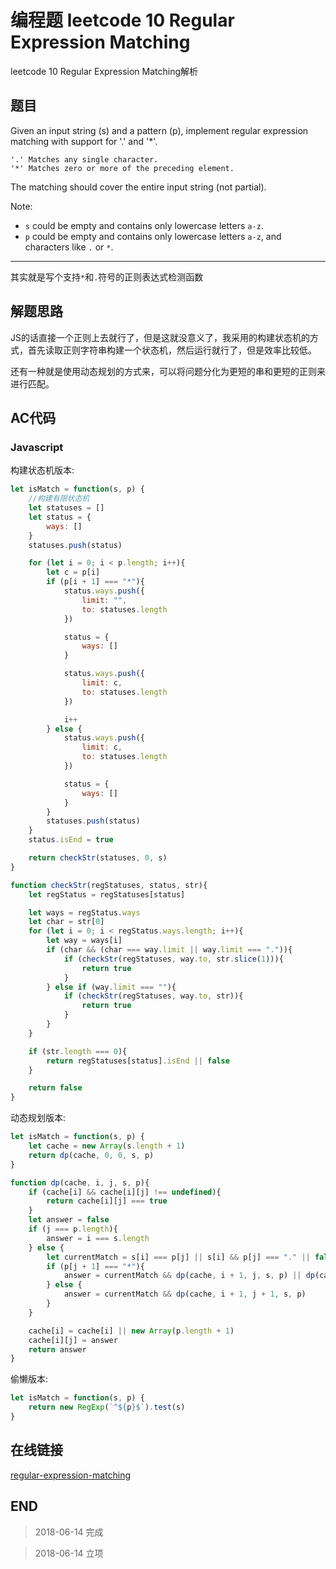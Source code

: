 # 编程题 leetcode 10 Regular Expression Matching

leetcode 10 Regular Expression Matching解析

## 题目

Given an input string (s) and a pattern (p), implement regular expression matching with support for '.' and '*'.

```
'.' Matches any single character.
'*' Matches zero or more of the preceding element.
```

The matching should cover the entire input string (not partial).

Note:

+ `s` could be empty and contains only lowercase letters `a-z`.
+ `p` could be empty and contains only lowercase letters `a-z`, and characters like `.` or `*`.

-----

其实就是写个支持`*`和`.`符号的正则表达式检测函数

## 解题思路

JS的话直接一个正则上去就行了，但是这就没意义了，我采用的构建状态机的方式，首先读取正则字符串构建一个状态机，然后运行就行了，但是效率比较低。

还有一种就是使用动态规划的方式来，可以将问题分化为更短的串和更短的正则来进行匹配。

## AC代码

### Javascript

构建状态机版本:
``` javascript
let isMatch = function(s, p) {
    //构建有限状态机
    let statuses = []
    let status = {
        ways: []
    }
    statuses.push(status)

    for (let i = 0; i < p.length; i++){
        let c = p[i]
        if (p[i + 1] === "*"){
            status.ways.push({
                limit: "",
                to: statuses.length
            })

            status = {
                ways: []
            }

            status.ways.push({
                limit: c,
                to: statuses.length
            })

            i++
        } else {
            status.ways.push({
                limit: c,
                to: statuses.length
            })

            status = {
                ways: []
            }
        }
        statuses.push(status)
    }
    status.isEnd = true

    return checkStr(statuses, 0, s)
}

function checkStr(regStatuses, status, str){
    let regStatus = regStatuses[status]

    let ways = regStatus.ways
    let char = str[0]
    for (let i = 0; i < regStatus.ways.length; i++){
        let way = ways[i]
        if (char && (char === way.limit || way.limit === ".")){
            if (checkStr(regStatuses, way.to, str.slice(1))){
                return true
            }
        } else if (way.limit === ""){
            if (checkStr(regStatuses, way.to, str)){
                return true
            }
        }
    }

    if (str.length === 0){
        return regStatuses[status].isEnd || false
    }

    return false
}
```

动态规划版本:
``` javascript
let isMatch = function(s, p) {
    let cache = new Array(s.length + 1)
    return dp(cache, 0, 0, s, p)
}

function dp(cache, i, j, s, p){
    if (cache[i] && cache[i][j] !== undefined){
        return cache[i][j] === true
    }
    let answer = false
    if (j === p.length){
        answer = i === s.length 
    } else {
        let currentMatch = s[i] === p[j] || s[i] && p[j] === "." || false
        if (p[j + 1] === "*"){
            answer = currentMatch && dp(cache, i + 1, j, s, p) || dp(cache, i, j + 2, s, p)
        } else {
            answer = currentMatch && dp(cache, i + 1, j + 1, s, p)
        }
    }

    cache[i] = cache[i] || new Array(p.length + 1)
    cache[i][j] = answer
    return answer
}
```

偷懒版本:
``` javascript
let isMatch = function(s, p) {
    return new RegExp(`^${p}$`).test(s)
}

```

## 在线链接

[regular-expression-matching](https://leetcode.com/problems/regular-expression-matching)

## END

>   2018-06-14  完成

>   2018-06-14  立项
